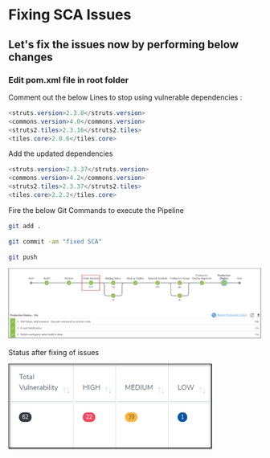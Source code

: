 # Fixing SCA Issues

## Let's fix the issues now by performing below changes

### Edit pom.xml file in root folder
<!-- provide screenshot here of the location of pom.xml file from the IDE -->

Comment out the below Lines to stop using vulnerable dependencies :

```java
<struts.version>2.3.8</struts.version>
<commons.version>4.0</commons.version>
<struts2.tiles>2.3.16</struts2.tiles>
<tiles.core>2.0.6</tiles.core>
```

Add the updated dependencies

```java
<struts.version>2.3.37</struts.version>
<commons.version>4.2</commons.version>
<struts2.tiles>2.3.37</struts2.tiles>
<tiles.core>2.2.2</tiles.core>
```

Fire the below Git Commands to execute the Pipeline

```bash
git add .
```

```bash
git commit -am "fixed SCA"
```

```bash
git push
```

![staging](images/sca-pipeline2.png)

Status after fixing of issues

![staging](images/sca4.png)
